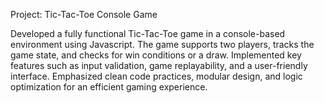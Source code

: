 Project: Tic-Tac-Toe Console Game

Developed a fully functional Tic-Tac-Toe game in a console-based environment using Javascript. 
The game supports two players, tracks the game state, and checks for win conditions or a draw. 
Implemented key features such as input validation, game replayability, and a user-friendly interface. 
Emphasized clean code practices, modular design, and logic optimization for an efficient gaming experience.
